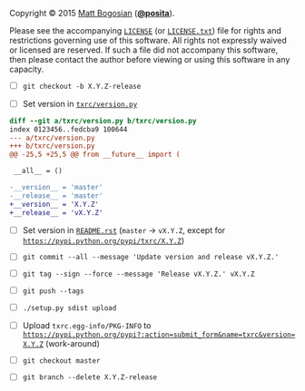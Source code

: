 <!--- -*- encoding: utf-8; grammar-ext: md; mode: markdown -*-
  >>>>>>>>>>>>>>>>>>>>>>>>>>>>>>>>>>><<<<<<<<<<<<<<<<<<<<<<<<<<<<<<<<<<<
  >>>>>>>>>>>>>>>> IMPORTANT: READ THIS BEFORE EDITING! <<<<<<<<<<<<<<<<
  >>>>>>>>>>>>>>>>>>>>>>>>>>>>>>>>>>><<<<<<<<<<<<<<<<<<<<<<<<<<<<<<<<<<<
  Please keep each sentence on its own unwrapped line.
  It looks like crap in a text editor, but it has no effect on rendering, and it allows much more useful diffs.
  Thank you! -->

Copyright © 2015 [Matt Bogosian](mailto:mtb19@columbia.edu?Subject=txrc) ([**@posita**](https://github.com/posita)).

Please see the accompanying [`LICENSE`](LICENSE) (or [`LICENSE.txt`](LICENSE)) file for rights and restrictions governing use of this software.
All rights not expressly waived or licensed are reserved.
If such a file did not accompany this software, then please contact the author before viewing or using this software in any capacity.

- [ ] `git checkout -b X.Y.Z-release`

- [ ] Set version in [`txrc/version.py`](txrc/version.py)

```diff
diff --git a/txrc/version.py b/txrc/version.py
index 0123456..fedcba9 100644
--- a/txrc/version.py
+++ b/txrc/version.py
@@ -25,5 +25,5 @@ from __future__ import (

 __all__ = ()

-__version__ = 'master'
-__release__ = 'master'
+__version__ = 'X.Y.Z'
+__release__ = 'vX.Y.Z'
```

- [ ] Set version in [`README.rst`](README.rst) (`master` → `vX.Y.Z`, except for [`https://pypi.python.org/pypi/txrc/X.Y.Z`](https://pypi.python.org/pypi/txrc/X.Y.Z))

- [ ] `git commit --all --message 'Update version and release vX.Y.Z.'`

- [ ] `git tag --sign --force --message 'Release vX.Y.Z.' vX.Y.Z`

- [ ] `git push --tags`

- [ ] `./setup.py sdist upload`

- [ ] Upload `txrc.egg-info/PKG-INFO` to [`https://pypi.python.org/pypi?:action=submit_form&name=txrc&version=X.Y.Z`](https://pypi.python.org/pypi?:action=submit_form&name=txrc&version=X.Y.Z) (work-around)

- [ ] `git checkout master`

- [ ] `git branch --delete X.Y.Z-release`
